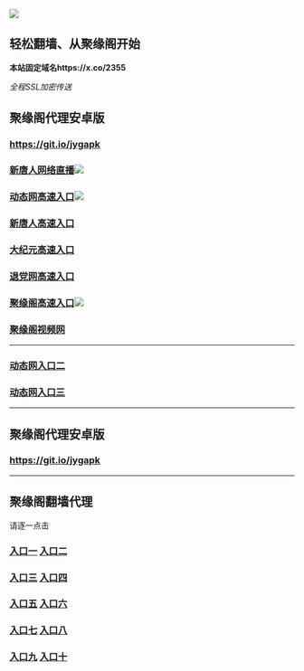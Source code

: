 
![](https://raw.githubusercontent.com/hao369/a/master/j.jpg)



## 轻松翻墙、从聚缘阁开始

**本站固定域名https://x.co/2355**

_全程SSL加密传送_



##  聚缘阁代理安卓版

### https://git.io/jygapk

### [新唐人网络直播](https://vrrlsx0elf.execute-api.us-east-2.amazonaws.com/26954785v)![](https://raw.githubusercontent.com/hao369/a/master/jygtj.gif)

### [动态网高速入口]( https://xmnguaevy9.execute-api.us-east-2.amazonaws.com/251499878/?id=2)![](https://raw.githubusercontent.com/hao369/a/master/jygdl.gif)

### [新唐人高速入口](https://xmnguaevy9.execute-api.us-east-2.amazonaws.com/251499878/?id=5)

### [大纪元高速入口](https://xmnguaevy9.execute-api.us-east-2.amazonaws.com/251499878/?id=7)

### [退党网高速入口](https://xmnguaevy9.execute-api.us-east-2.amazonaws.com/251499878/?id=8)

### [聚缘阁高速入口](https://54z8bcpa18.execute-api.ap-northeast-1.amazonaws.com/ju9865544)![](https://raw.githubusercontent.com/hao369/a/master/jyg.gif)

### [聚缘阁视频网](https://3apz3mkzu8.execute-api.ap-northeast-1.amazonaws.com/2oyu64557ed)


***

### [动态网入口二](https://x.co/ddg)

### [动态网入口三]( https://0wk970ds1f.execute-api.ap-southeast-1.amazonaws.com/000247/?id=2)



***



##  聚缘阁代理安卓版

### https://git.io/jygapk


***


## 聚缘阁翻墙代理 

请逐一点击

### **[入口一]( https://5eckwufpjd.execute-api.ap-southeast-1.amazonaws.com/6588mkhyf)** **[入口二](https://bvs8oxvzud.execute-api.ap-southeast-1.amazonaws.com/csg432)**

### **[入口三](https://s3-ap-southeast-1.amazonaws.com/jyg4/jyg.html)**  **[入口四](https://s3-ap-northeast-1.amazonaws.com/jyg9/jyg.html)**

### **[入口五](https://s3.ap-south-1.amazonaws.com/jyg5/jyg.html)**  **[入口六](https://s3-us-west-2.amazonaws.com/jyg7/jyg.html)**


###  **[入口七](https://s3-us-west-1.amazonaws.com/jyg6/jyg.html)**  **[入口八](https://s3-eu-west-1.amazonaws.com/jyg8/jyg.html)**


###  **[入口九](https://s3.eu-central-1.amazonaws.com/jyg3/jyg.html)**  **[入口十](https://s3-ap-southeast-2.amazonaws.com/jyg1/jyg.html)**




